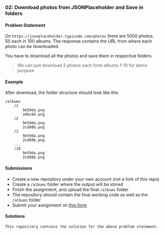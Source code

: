 ### 02: Download photos from JSONPlaceholder and Save in folders

#### Problem Statement

On `https://jsonplaceholder.typicode.com/photos` there are 5000 photos. 50 each in 100 albums.
The response contains the URL from where each photo can be downloaded.

You have to download all the photos and save them in respective folders.

> We can just download 2 photos each from albums 1-10 for demo purpose

#### Example

After download, the folder structure should look like this

```
/albums
    /1
        9e59da.png
        a4bc66.png
    /2
        9e59da.png
        2cd88b.png
    /3
        9e59da.png
        2cd88b.png
    ...
    /10
        9e59da.png
        2cd88b.png
```

#### Submissions


- Create a new repository under your own account (not a fork of this repo)
- Create a `/albums` folder where the output will be stored
- Finish the assignment, and upload the final `/albums` folder
- The repository should contain the final working code as well as the `/albums` folder
- Submit your assignment on [this form](https://docs.google.com/forms/d/e/1FAIpQLSfCG3u656lsptYXsWfrgwl8mg6BcxmZIv_wXNV5fk46Nww7jQ/viewform?usp=sf_link)

#### Solutions
    This repository contains the solution for the above problem statement.